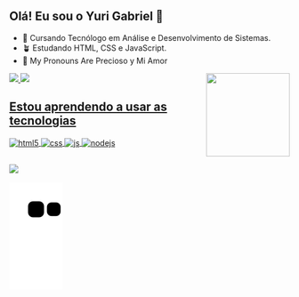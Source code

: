 ## Olá! Eu sou o Yuri Gabriel 👋

- 🌱 Cursando Tecnólogo em Análise e Desenvolvimento de Sistemas.
- 🪴 Estudando HTML, CSS e JavaScript.
- 🍃 My Pronouns Are Precioso y Mi Amor

<img align="right" width="150" height="150"  src="https://cdn.discordapp.com/attachments/978074566012338176/982043712202874950/sailor-moon-anime.gif"/>

<div>
  <a href="https://github.com/bayorino">
  <img height="120em" src="https://github-readme-stats.vercel.app/api?username=bayorino&show_icons=true&theme=merko&include_all_commits=true&count_private=true"/>
  <img height="120em" src="https://github-readme-stats.vercel.app/api/top-langs/?username=bayorino&layout=compact&langs_count=7&theme=merko"/>
  </div>

  ## Estou aprendendo a usar as tecnologias
  
<div style="display: inline_block">
  <img align="center" alt="html5" src="https://img.shields.io/badge/HTML5-E34F26?style=for-the-badge&logo=html5&logoColor=white"/>
  <img align="center" alt="css" src="https://img.shields.io/badge/CSS3-1572B6?style=for-the-badge&logo=css3&logoColor=white"/>
  <img align="center" alt="js" src="https://img.shields.io/badge/JavaScript-F7DF1E?style=for-the-badge&logo=javascript&logoColor=black"/>
  <img align="center" alt="nodejs" src="https://img.shields.io/badge/Node.js-43853D?style=for-the-badge&logo=node.js&logoColor=white"/>
  
  ##
  
  </div>
  <a href = "mailto:bayorino@gmail.com"><img src="https://img.shields.io/badge/-Gmail-%23333?style=for-the-badge&logo=gmail&logoColor=white" target="_blank"></a>
  
  ![Snake animation](https://github.com/rafaballerini/rafaballerini/blob/output/github-contribution-grid-snake.svg)
  
</div>
